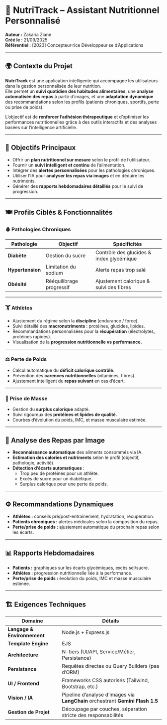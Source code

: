 # 🥦 NutriTrack – Assistant Nutritionnel Personnalisé

**Auteur :** Zakaria Ziane  
**Créé le :** 21/09/2025  
**Référentiel :** [2023] Concepteur·rice Développeur·se d’Applications

---

## 🌍 Contexte du Projet

**NutriTrack** est une application intelligente qui accompagne les utilisateurs dans la gestion personnalisée de leur nutrition.  
Elle permet un **suivi quotidien des habitudes alimentaires**, une **analyse automatisée des repas** à partir d’images, et une **adaptation dynamique** des recommandations selon les profils (patients chroniques, sportifs, perte ou prise de poids).

L’objectif est de **renforcer l’adhésion thérapeutique** et d’optimiser les performances nutritionnelles grâce à des outils interactifs et des analyses basées sur l’intelligence artificielle.

---

## 🎯 Objectifs Principaux

- Offrir un **plan nutritionnel sur mesure** selon le profil de l’utilisateur.  
- Fournir un **suivi intelligent et continu** de l’alimentation.  
- Intégrer des **alertes personnalisées** pour les pathologies chroniques.  
- Utiliser l’IA pour **analyser les repas via images** et en déduire les nutriments.  
- Générer des **rapports hebdomadaires détaillés** pour le suivi de progression.

---

## 🍽️ Profils Ciblés & Fonctionnalités

### 🩸 **Pathologies Chroniques**
| Pathologie | Objectif | Spécificités |
|-------------|-----------|--------------|
| **Diabète** | Gestion du sucre | Contrôle des glucides & index glycémique |
| **Hypertension** | Limitation du sodium | Alerte repas trop salé |
| **Obésité** | Rééquilibrage progressif | Ajustement calorique & suivi des fibres |

---

### 🏋️ **Athlètes**
- Ajustement du régime selon la **discipline** (endurance / force).  
- Suivi détaillé des **macronutriments** : protéines, glucides, lipides.  
- Recommandations personnalisées pour la **récupération** (électrolytes, protéines rapides).  
- Visualisation de la **progression nutritionnelle vs performance.**

---

### ⚖️ **Perte de Poids**
- Calcul automatique du **déficit calorique contrôlé**.  
- Prévention des **carences nutritionnelles** (vitamines, fibres).  
- Ajustement intelligent du **repas suivant** en cas d’écart.

---

### 💪 **Prise de Masse**
- Gestion du **surplus calorique** adapté.  
- Suivi rigoureux des **protéines et lipides de qualité.**  
- Courbes d’évolution du poids, IMC, et masse musculaire estimée.

---

## 🧠 Analyse des Repas par Image

- **Reconnaissance automatique** des aliments consommés via IA.  
- **Estimation des calories et nutriments** selon le profil (objectif, pathologie, activité).  
- **Détection d’écarts automatiques** :
  - Trop peu de protéines pour un athlète.  
  - Excès de sucre pour un diabétique.  
  - Surplus calorique pour une perte de poids.

---

## ⚙️ Recommandations Dynamiques

- **Athlètes :** conseils pré/post-entraînement, hydratation, récupération.  
- **Patients chroniques :** alertes médicales selon la composition du repas.  
- **Perte/prise de poids :** ajustement automatique du prochain repas selon les écarts.

---

## 📊 Rapports Hebdomadaires

- **Patients :** graphiques sur les écarts glycémiques, excès sel/sucre.  
- **Athlètes :** progression nutritionnelle liée à la performance.  
- **Perte/prise de poids :** évolution du poids, IMC et masse musculaire estimée.

---

## 🏗️ Exigences Techniques

| Domaine | Détails |
|----------|----------|
| **Langage & Environnement** | Node.js + Express.js |
| **Template Engine** | EJS |
| **Architecture** | N-tiers (UI/API, Service/Métier, Persistance) |
| **Persistance** | Requêtes directes ou Query Builders (pas d’ORM) |
| **UI / Frontend** | Frameworks CSS autorisés (Tailwind, Bootstrap, etc.) |
| **Vision / IA** | Pipeline d’analyse d’images via **LangChain** orchestrant **Gemini Flash 1.5** |
| **Gestion de Projet** | Découpage par couches, séparation stricte des responsabilités |



